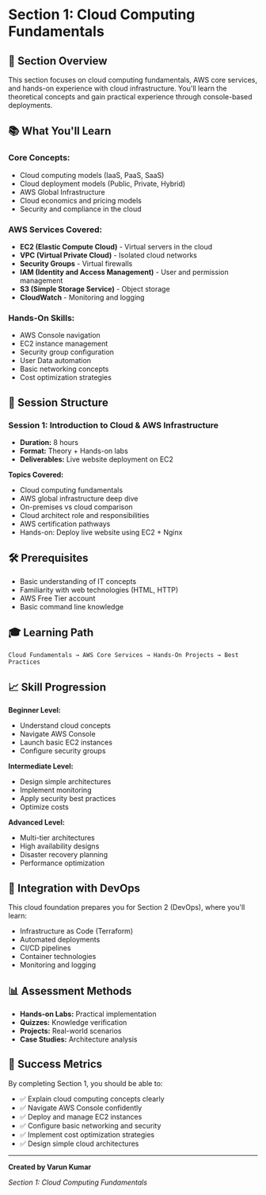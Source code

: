 # Section 1: Cloud Computing Fundamentals

## 🎯 Section Overview

This section focuses on cloud computing fundamentals, AWS core services, and hands-on experience with cloud infrastructure. You'll learn the theoretical concepts and gain practical experience through console-based deployments.

## 📚 What You'll Learn

### Core Concepts:
- Cloud computing models (IaaS, PaaS, SaaS)
- Cloud deployment models (Public, Private, Hybrid)
- AWS Global Infrastructure
- Cloud economics and pricing models
- Security and compliance in the cloud

### AWS Services Covered:
- **EC2 (Elastic Compute Cloud)** - Virtual servers in the cloud
- **VPC (Virtual Private Cloud)** - Isolated cloud networks
- **Security Groups** - Virtual firewalls
- **IAM (Identity and Access Management)** - User and permission management
- **S3 (Simple Storage Service)** - Object storage
- **CloudWatch** - Monitoring and logging

### Hands-On Skills:
- AWS Console navigation
- EC2 instance management
- Security group configuration
- User Data automation
- Basic networking concepts
- Cost optimization strategies

## 📁 Session Structure

### Session 1: Introduction to Cloud & AWS Infrastructure
- **Duration:** 8 hours
- **Format:** Theory + Hands-on labs
- **Deliverables:** Live website deployment on EC2

**Topics Covered:**
- Cloud computing fundamentals
- AWS global infrastructure deep dive
- On-premises vs cloud comparison
- Cloud architect role and responsibilities
- AWS certification pathways
- Hands-on: Deploy live website using EC2 + Nginx

## 🛠️ Prerequisites

- Basic understanding of IT concepts
- Familiarity with web technologies (HTML, HTTP)
- AWS Free Tier account
- Basic command line knowledge

## 🎓 Learning Path

```
Cloud Fundamentals → AWS Core Services → Hands-On Projects → Best Practices
```

## 📈 Skill Progression

**Beginner Level:**
- Understand cloud concepts
- Navigate AWS Console
- Launch basic EC2 instances
- Configure security groups

**Intermediate Level:**
- Design simple architectures
- Implement monitoring
- Apply security best practices
- Optimize costs

**Advanced Level:**
- Multi-tier architectures
- High availability designs
- Disaster recovery planning
- Performance optimization

## 🔗 Integration with DevOps

This cloud foundation prepares you for Section 2 (DevOps), where you'll learn:
- Infrastructure as Code (Terraform)
- Automated deployments
- CI/CD pipelines
- Container technologies
- Monitoring and logging

## 📊 Assessment Methods

- **Hands-on Labs:** Practical implementation
- **Quizzes:** Knowledge verification
- **Projects:** Real-world scenarios
- **Case Studies:** Architecture analysis

## 🎯 Success Metrics

By completing Section 1, you should be able to:
- ✅ Explain cloud computing concepts clearly
- ✅ Navigate AWS Console confidently
- ✅ Deploy and manage EC2 instances
- ✅ Configure basic networking and security
- ✅ Implement cost optimization strategies
- ✅ Design simple cloud architectures

---

**Created by Varun Kumar**

*Section 1: Cloud Computing Fundamentals*
